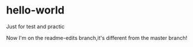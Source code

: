 # hello-world
Just for test and practic

Now I'm on the readme-edits branch,it's different from the master branch!
